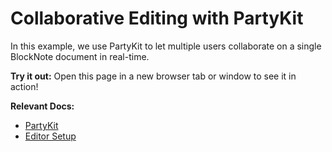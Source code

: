 # Collaborative Editing with PartyKit

In this example, we use PartyKit to let multiple users collaborate on a single BlockNote document in real-time.

**Try it out:** Open this page in a new browser tab or window to see it in action!

**Relevant Docs:**

- [PartyKit](/docs/advanced/real-time-collaboration#partykit)
- [Editor Setup](/docs/editor-basics/setup)
